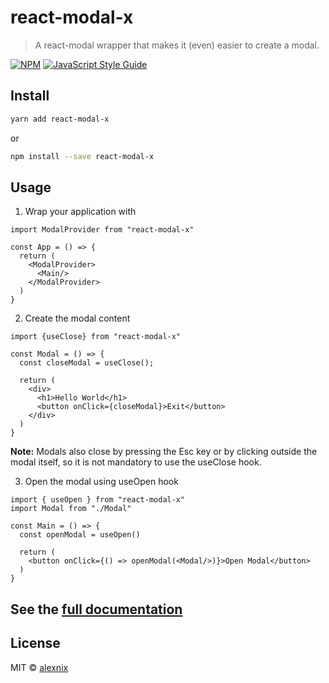 # react-modal-x

> A react-modal wrapper that makes it (even) easier to create a modal.

[![NPM](https://img.shields.io/npm/v/react-modal-x.svg)](https://www.npmjs.com/package/react-modal-x) [![JavaScript Style Guide](https://img.shields.io/badge/code_style-standard-brightgreen.svg)](https://standardjs.com)

## Install

```bash
yarn add react-modal-x
```

or

```bash
npm install --save react-modal-x
```

## Usage

1. Wrap your application with <ModalProvider>
```tsx
import ModalProvider from "react-modal-x"

const App = () => {
  return (
    <ModalProvider>
      <Main/>
    </ModalProvider>
  )
}
```

2. Create the modal content

```tsx
import {useClose} from "react-modal-x"

const Modal = () => {
  const closeModal = useClose();

  return (
    <div>
      <h1>Hello World</h1>
      <button onClick={closeModal}>Exit</button>
    </div>
  )
}
```

**Note:** Modals also close by pressing the Esc key or by clicking outside the modal itself, so it is not mandatory to use the useClose hook.

3. Open the modal using useOpen hook

```tsx
import { useOpen } from "react-modal-x"
import Modal from "./Modal"

const Main = () => {
  const openModal = useOpen()

  return (
    <button onClick={() => openModal(<Modal/>)}>Open Modal</button>
  )
}
```

## See the [full documentation](https://alexnix.github.io/react-modal-x)

## License

MIT © [alexnix](https://github.com/alexnix)
